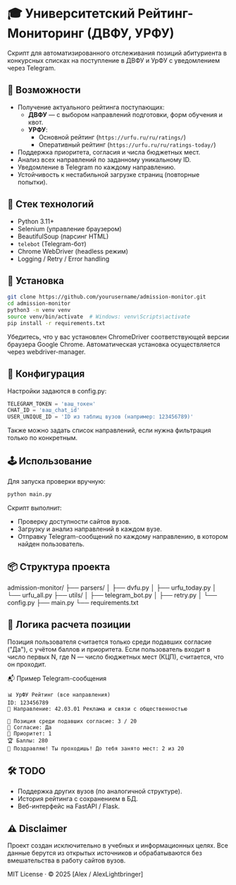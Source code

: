 # 🎓 Университетский Рейтинг-Мониторинг (ДВФУ, УРФУ)

Скрипт для автоматизированного отслеживания позиций абитуриента в конкурсных списках на поступление в ДВФУ и УрФУ с уведомлением через Telegram.

## 📌 Возможности

- Получение актуального рейтинга поступающих:
  - **ДВФУ** — с выбором направлений подготовки, форм обучения и квот.
  - **УРФУ**:
    - Основной рейтинг (`https://urfu.ru/ru/ratings/`)
    - Оперативный рейтинг (`https://urfu.ru/ru/ratings-today/`)
- Поддержка приоритета, согласия и числа бюджетных мест.
- Анализ всех направлений по заданному уникальному ID.
- Уведомление в Telegram по каждому направлению.
- Устойчивость к нестабильной загрузке страниц (повторные попытки).

## 🧰 Стек технологий

- Python 3.11+
- Selenium (управление браузером)
- BeautifulSoup (парсинг HTML)
- `telebot` (Telegram-бот)
- Chrome WebDriver (headless режим)
- Logging / Retry / Error handling

## 🚀 Установка

```bash
git clone https://github.com/yourusername/admission-monitor.git
cd admission-monitor
python3 -m venv venv
source venv/bin/activate  # Windows: venv\Scripts\activate
pip install -r requirements.txt
```
Убедитесь, что у вас установлен ChromeDriver соответствующей версии браузера Google Chrome. Автоматическая установка осуществляется через webdriver-manager.

## 🔧 Конфигурация
Настройки задаются в config.py:
```python
TELEGRAM_TOKEN = 'ваш_токен'
CHAT_ID = 'ваш_chat_id'
USER_UNIQUE_ID = 'ID из таблиц вузов (например: 123456789)'
```
Также можно задать список направлений, если нужна фильтрация только по конкретным.

## 🕹️ Использование
Для запуска проверки вручную:
```bash
python main.py
```
Скрипт выполнит:
- Проверку доступности сайтов вузов.
- Загрузку и анализ направлений в каждом вузе.
- Отправку Telegram-сообщений по каждому направлению, в котором найден пользователь.

## 📦 Структура проекта
admission-monitor/
├── parsers/
│   ├── dvfu.py
│   ├── urfu_today.py
│   └── urfu_all.py
├── utils/
│   ├── telegram_bot.py
│   ├── retry.py
│   └── config.py
├── main.py
└── requirements.txt

## 🧠 Логика расчета позиции
Позиция пользователя считается только среди подавших согласие ("Да"), с учётом баллов и приоритета. Если пользователь входит в число первых N, где N — число бюджетных мест (КЦП), считается, что он проходит.

📬 Пример Telegram-сообщения
```
📊 УрФУ Рейтинг (все направления)
ID: 123456789
🏫 Направление: 42.03.01 Реклама и связи с общественностью

📍 Позиция среди подавших согласие: 3 / 20
📩 Согласие: Да
📝 Приоритет: 1
🏆 Баллы: 280
🎉 Поздравляю! Ты проходишь! До тебя занято мест: 2 из 20
```

## 🛠️ TODO
- Поддержка других вузов (по аналогичной структуре).
- История рейтинга с сохранением в БД.
- Веб-интерфейс на FastAPI / Flask.

## ⚠️ Disclaimer
Проект создан исключительно в учебных и информационных целях. Все данные берутся из открытых источников и обрабатываются без вмешательства в работу сайтов вузов.

MIT License · © 2025 [Alex / AlexLightbringer]